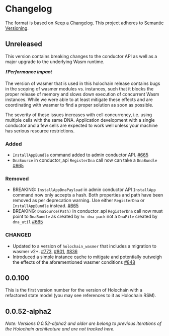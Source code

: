 # Changelog

The format is based on [Keep a Changelog](https://keepachangelog.com/en/1.0.0/).
This project adheres to [Semantic Versioning](https://semver.org/spec/v2.0.0.html).

## Unreleased

This version contains breaking changes to the conductor API as well as a major upgrade to the underlying Wasm runtime.

***:exclamation: Performance impact***

The version of wasmer that is used in this holochain release contains bugs in the scoping of wasmer modules vs. instances, such that it blocks the proper release of memory and slows down execution of concurrent Wasm instances. While we were able to at least mitigate these effects and are coordinating with wasmer to find a proper solution as soon as possible.

The severity of these issues increases with cell concurrency, i.e. using multiple cells with the same DNA. Application development with a single conductor and a few cells are expected to work well unless your machine has serious resource restrictions.

### Added

- `InstallAppBundle` command added to admin conductor API. [#665](https://github.com/holochain/holochain/pull/665)
- `DnaSource` in conductor_api `RegisterDna` call now can take a `DnaBundle` [#665](https://github.com/holochain/holochain/pull/665)

### Removed

- BREAKING:  `InstallAppDnaPayload` in admin conductor API `InstallApp` command now only accepts a hash.  Both properties and path have been removed as per deprecation warning.  Use either `RegisterDna` or `InstallAppBundle` instead. [#665](https://github.com/holochain/holochain/pull/665)
- BREAKING: `DnaSource(Path)` in conductor_api `RegisterDna` call now must point to `DnaBundle` as created by `hc dna pack` not a `DnaFile` created by `dna_util` [#665](https://github.com/holochain/holochain/pull/665)

### CHANGED

- Updated to a version of `holochain_wasmer` that includes a migration to wasmer v2+. [#773](https://github.com/holochain/holochain/pull/773/files), [#801](https://github.com/holochain/holochain/pull/80), [#836](https://github.com/holochain/holochain/pull/836)
- Introduced a simple instance cache to mitigate and potentially outweigh the effects of the aforementioned wasmer conditions [#848](https://github.com/holochain/holochain/pull/848)


## 0.0.100

This is the first version number for the version of Holochain with a refactored state model (you may see references to it as Holochain RSM).

## 0.0.52-alpha2
*Note: Versions 0.0.52-alpha2 and older are belong to previous iterations of the Holochain architecture and are not tracked here.*
